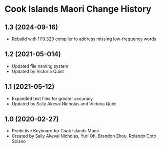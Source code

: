 Cook Islands Maori Change History
====================

1.3 (2024-09-16)
----------------
* Rebuild with 17.0.329 compiler to address missing low-frequency words

1.2 (2021-05-014)
-----------------
* Updated file naming system
* Updated by Victoria Quint

1.1 (2021-05-12)
----------------
* Expanded text files for greater accuracy.
* Updated by Sally Akevai Nicholas and Victoria Quint


1.0 (2020-02-27)
----------------
* Predictive Keyboard for Cook Islands Maori.
* Created by Sally Akevai Nicholas, Yuri Oh, Brandon Zhou, Rolando Coto Solano



